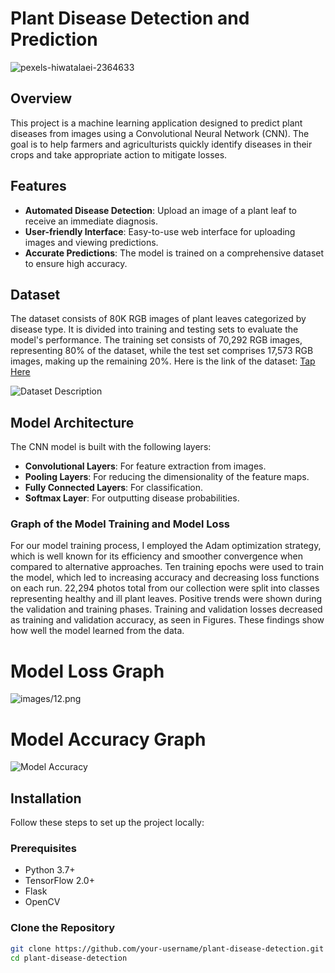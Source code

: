 # Plant Disease Detection and Prediction

![pexels-hiwatalaei-2364633](https://github.com/PritishDoc/Plant-Disease-Detection-and-Prediction_/assets/141579651/b2fd1d0a-35ea-49dc-b9d2-79218f831de7)

## Overview

This project is a machine learning application designed to predict plant diseases from images using a Convolutional Neural Network (CNN). The goal is to help farmers and agriculturists quickly identify diseases in their crops and take appropriate action to mitigate losses.

## Features

- **Automated Disease Detection**: Upload an image of a plant leaf to receive an immediate diagnosis.
- **User-friendly Interface**: Easy-to-use web interface for uploading images and viewing predictions.
- **Accurate Predictions**: The model is trained on a comprehensive dataset to ensure high accuracy.

## Dataset

The dataset consists of 80K RGB images of plant leaves categorized by disease type. It is divided into training and testing sets to evaluate the model's performance.
The training set consists of 70,292 RGB images, representing 80% of the dataset, while the test set comprises 17,573 RGB images, making up the remaining 20%.
Here is the link of the dataset: [Tap Here](https://www.kaggle.com/datasets/vipoooool/new-plant-diseases-dataset)

![Dataset Description](images/44.png)

## Model Architecture

The CNN model is built with the following layers:

- **Convolutional Layers**: For feature extraction from images.
- **Pooling Layers**: For reducing the dimensionality of the feature maps.
- **Fully Connected Layers**: For classification.
- **Softmax Layer**: For outputting disease probabilities.

### Graph of the Model Training and Model Loss
For our model training process, I employed the Adam optimization strategy, which is well known for its efficiency and smoother convergence when compared to alternative approaches. Ten training epochs were used to train the model, which led to increasing accuracy and decreasing loss functions on each run. 22,294 photos total from our collection were split into classes representing healthy and ill plant leaves. Positive trends were shown during the validation and training phases. Training and validation losses decreased as training and validation accuracy, as seen in Figures. These findings show how well the model learned from the data.
# Model Loss Graph
![images/12.png](images/12.png)
# Model Accuracy Graph
![Model Accuracy](images/output.png)

## Installation

Follow these steps to set up the project locally:

### Prerequisites

- Python 3.7+
- TensorFlow 2.0+
- Flask
- OpenCV

### Clone the Repository

```bash
git clone https://github.com/your-username/plant-disease-detection.git
cd plant-disease-detection
